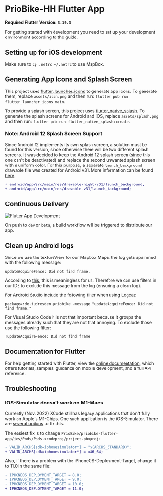 # PrioBike-HH Flutter App

**Required Flutter Version: `3.19.3`**

For getting started with development you need to set up your development environment according to
the [guide](https://docs.flutter.dev/get-started/install).

## Setting up for iOS development

Make sure to `cp .netrc ~/.netrc` to use MapBox.

## Generating App Icons and Splash Screen

This project uses [flutter_launcher_icons](https://pub.dev/packages/flutter_launcher_icons) to
generate app icons. To generate them, replace `assets/icon.png` and then
run: `flutter pub run flutter_launcher_icons:main`.

To provide a splash screen, this project
uses [flutter_native_splash](https://pub.dev/packages/flutter_native_splash). To generate the splash
screens for Android and iOS, replace `assets/splash.png` and then
run: `flutter pub run flutter_native_splash:create`.

### Note: Android 12 Splash Screen Support

Since Android 12 implements its own splash screen, a solution must be found for this version, since
otherwise there will be two different splash screens. It was decided to keep the Android 12 splash
screen (since this one can't be deactivated) and replace the second unwanted splash screen with a
uniform color. For this purpose, a separate `launch_background` drawable file was created for
Android v31. More information can be
found [here](https://pub.dev/packages/flutter_native_splash#android-12-support).

```diff
+ android/app/src/main/res/drawable-night-v31/launch_background;
+ android/app/src/main/res/drawable-v31/launch_background;
```

## Continuous Delivery

![Flutter App Development](https://user-images.githubusercontent.com/27271818/208384012-5259dae4-abad-4705-9390-ac1bcf007ac7.png)

On push to `dev` or `beta`, a build workflow will be triggered to distribute our app.

## Clean up Android logs

Since we use the textureView for our Mapbox Maps, the log gets spammed with the following message:

```
updateAcquireFence: Did not find frame.
```

According to [this](https://github.com/flutter/flutter/issues/104268#issuecomment-1134964433), this
is meaningless for us. Therefore we can use filters in our IDE to exclude this message from the
log (ensuring a clean log).

For Android Studio include the following filter when using Logcat:

```
package=:de.tudresden.priobike -message:"updateAcquireFence: Did not find frame."
```

For Visual Studio Code it is not that important because it groups the messages already such that
they are not that annoying. To exclude those use the following filter:

```
!updateAcquireFence: Did not find frame.
```

## Documentation for Flutter

For help getting started with Flutter, view the
[online documentation](https://flutter.dev/docs), which offers tutorials,
samples, guidance on mobile development, and a full API reference.

## Troubleshooting

### IOS-Simulator doesn't work on M1-Macs

Currently (Nov. 2022) XCode still has legacy applications that don't fully work on Apple's M1-Chips.
One such application is the iOS-Simulator. There
are [several options](https://blog.sudeium.com/2021/06/18/build-for-x86-simulator-on-apple-silicon-macs/)
to fix this.

The easiest fix is to
change `PrioBike/priobike-flutter-app/ios/Pods/Pods.xcodeproj/project.pbxproj`:

```diff
- VALID_ARCHS[sdk=iphonesimulator*] = "$(ARCHS_STANDARD)";
+ VALID_ARCHS[sdk=iphonesimulator*] = x86_64;
```

Also, if there is a problem with the iPhoneOS-Deployment-Target, change it to 11.0 in the same file:

```diff
- IPHONEOS_DEPLOYMENT_TARGET = 8.0;
- IPHONEOS_DEPLOYMENT_TARGET = 9.0;
- IPHONEOS_DEPLOYMENT_TARGET = 10.0;
+ IPHONEOS_DEPLOYMENT_TARGET = 11.0;
```

